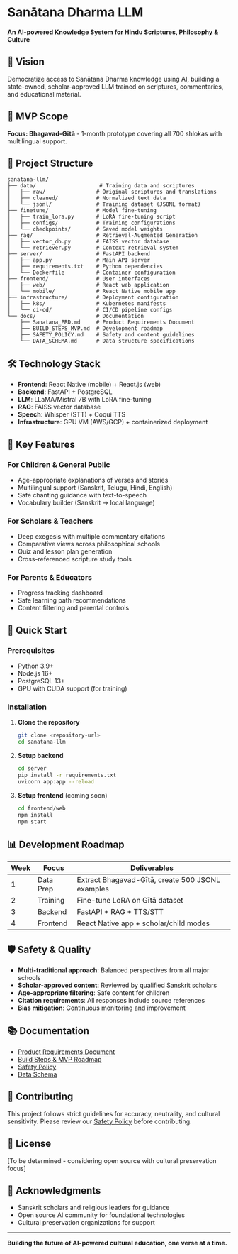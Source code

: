 # Sanātana Dharma LLM

**An AI-powered Knowledge System for Hindu Scriptures, Philosophy & Culture**

## 🎯 Vision

Democratize access to Sanātana Dharma knowledge using AI, building a state-owned, scholar-approved LLM trained on scriptures, commentaries, and educational material.

## 🚀 MVP Scope

**Focus: Bhagavad-Gītā** - 1-month prototype covering all 700 shlokas with multilingual support.

## 📁 Project Structure

```
sanatana-llm/
├── data/                    # Training data and scriptures
│   ├── raw/                # Original scriptures and translations
│   ├── cleaned/            # Normalized text data
│   └── jsonl/              # Training dataset (JSONL format)
├── finetune/               # Model fine-tuning
│   ├── train_lora.py       # LoRA fine-tuning script
│   ├── configs/            # Training configurations
│   └── checkpoints/        # Saved model weights
├── rag/                    # Retrieval-Augmented Generation
│   ├── vector_db.py        # FAISS vector database
│   └── retriever.py        # Context retrieval system
├── server/                 # FastAPI backend
│   ├── app.py              # Main API server
│   ├── requirements.txt    # Python dependencies
│   └── Dockerfile          # Container configuration
├── frontend/               # User interfaces
│   ├── web/                # React web application
│   └── mobile/             # React Native mobile app
├── infrastructure/         # Deployment configuration
│   ├── k8s/                # Kubernetes manifests
│   └── ci-cd/              # CI/CD pipeline configs
└── docs/                   # Documentation
    ├── Sanatana_PRD.md     # Product Requirements Document
    ├── BUILD_STEPS_MVP.md  # Development roadmap
    ├── SAFETY_POLICY.md    # Safety and content guidelines
    └── DATA_SCHEMA.md      # Data structure specifications
```

## 🛠️ Technology Stack

- **Frontend**: React Native (mobile) + React.js (web)
- **Backend**: FastAPI + PostgreSQL
- **LLM**: LLaMA/Mistral 7B with LoRA fine-tuning
- **RAG**: FAISS vector database
- **Speech**: Whisper (STT) + Coqui TTS
- **Infrastructure**: GPU VM (AWS/GCP) + containerized deployment

## 🎯 Key Features

### For Children & General Public
- Age-appropriate explanations of verses and stories
- Multilingual support (Sanskrit, Telugu, Hindi, English)
- Safe chanting guidance with text-to-speech
- Vocabulary builder (Sanskrit → local language)

### For Scholars & Teachers
- Deep exegesis with multiple commentary citations
- Comparative views across philosophical schools
- Quiz and lesson plan generation
- Cross-referenced scripture study tools

### For Parents & Educators
- Progress tracking dashboard
- Safe learning path recommendations
- Content filtering and parental controls

## 🚀 Quick Start

### Prerequisites
- Python 3.9+
- Node.js 16+
- PostgreSQL 13+
- GPU with CUDA support (for training)

### Installation

1. **Clone the repository**
   ```bash
   git clone <repository-url>
   cd sanatana-llm
   ```

2. **Setup backend**
   ```bash
   cd server
   pip install -r requirements.txt
   uvicorn app:app --reload
   ```

3. **Setup frontend** (coming soon)
   ```bash
   cd frontend/web
   npm install
   npm start
   ```

## 📊 Development Roadmap

| Week | Focus | Deliverables |
|------|-------|-------------|
| 1 | Data Prep | Extract Bhagavad-Gītā, create 500 JSONL examples |
| 2 | Training | Fine-tune LoRA on Gītā dataset |
| 3 | Backend | FastAPI + RAG + TTS/STT |
| 4 | Frontend | React Native app + scholar/child modes |

## 🛡️ Safety & Quality

- **Multi-traditional approach**: Balanced perspectives from all major schools
- **Scholar-approved content**: Reviewed by qualified Sanskrit scholars
- **Age-appropriate filtering**: Safe content for children
- **Citation requirements**: All responses include source references
- **Bias mitigation**: Continuous monitoring and improvement

## 📚 Documentation

- [Product Requirements Document](docs/Sanatana_PRD.md)
- [Build Steps & MVP Roadmap](docs/BUILD_STEPS_MVP.md)
- [Safety Policy](docs/SAFETY_POLICY.md)
- [Data Schema](docs/DATA_SCHEMA.md)

## 🤝 Contributing

This project follows strict guidelines for accuracy, neutrality, and cultural sensitivity. Please review our [Safety Policy](docs/SAFETY_POLICY.md) before contributing.

## 📄 License

[To be determined - considering open source with cultural preservation focus]

## 🙏 Acknowledgments

- Sanskrit scholars and religious leaders for guidance
- Open source AI community for foundational technologies
- Cultural preservation organizations for support

---

**Building the future of AI-powered cultural education, one verse at a time.**
